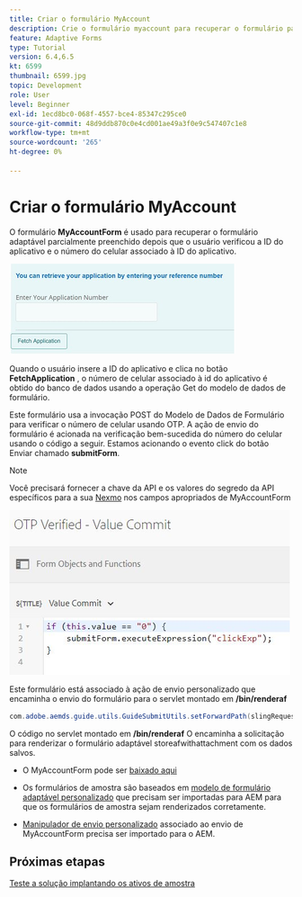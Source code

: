 ```yaml
---
title: Criar o formulário MyAccount
description: Crie o formulário myaccount para recuperar o formulário parcialmente preenchido na verificação bem-sucedida do ID do aplicativo e do número de telefone.
feature: Adaptive Forms
type: Tutorial
version: 6.4,6.5
kt: 6599
thumbnail: 6599.jpg
topic: Development
role: User
level: Beginner
exl-id: 1ecd8bc0-068f-4557-bce4-85347c295ce0
source-git-commit: 48d9ddb870c0e4cd001ae49a3f0e9c547407c1e8
workflow-type: tm+mt
source-wordcount: '265'
ht-degree: 0%

---
```


# Criar o formulário MyAccount

O formulário **MyAccountForm** é usado para recuperar o formulário adaptável parcialmente preenchido depois que o usuário verificou a ID do aplicativo e o número do celular associado à ID do aplicativo.

![meu formulário de conta](assets/6599.JPG)

Quando o usuário insere a ID do aplicativo e clica no botão **FetchApplication** , o número de celular associado à id do aplicativo é obtido do banco de dados usando a operação Get do modelo de dados de formulário.

Este formulário usa a invocação POST do Modelo de Dados de Formulário para verificar o número de celular usando OTP. A ação de envio do formulário é acionada na verificação bem-sucedida do número do celular usando o código a seguir. Estamos acionando o evento click do botão Enviar chamado **submitForm**.

>[!NOTE]
> Você precisará fornecer a chave da API e os valores do segredo da API específicos para a sua [Nexmo](https://dashboard.nexmo.com/) nos campos apropriados de MyAccountForm

![trigger-submit](assets/trigger-submit.JPG)



Este formulário está associado à ação de envio personalizado que encaminha o envio do formulário para o servlet montado em **/bin/renderaf**

```java
com.adobe.aemds.guide.utils.GuideSubmitUtils.setForwardPath(slingRequest,"/bin/renderaf",null,null);
```

O código no servlet montado em **/bin/renderaf** O encaminha a solicitação para renderizar o formulário adaptável storeafwithattachment com os dados salvos.


* O MyAccountForm pode ser [baixado aqui](assets/my-account-form.zip)

* Os formulários de amostra são baseados em [modelo de formulário adaptável personalizado](assets/custom-template-with-page-component.zip) que precisam ser importadas para AEM para que os formulários de amostra sejam renderizados corretamente.

* [Manipulador de envio personalizado](assets/custom-submit-my-account-form.zip) associado ao envio de MyAccountForm precisa ser importado para o AEM.

## Próximas etapas

[Teste a solução implantando os ativos de amostra](./deploy-this-sample.md)
